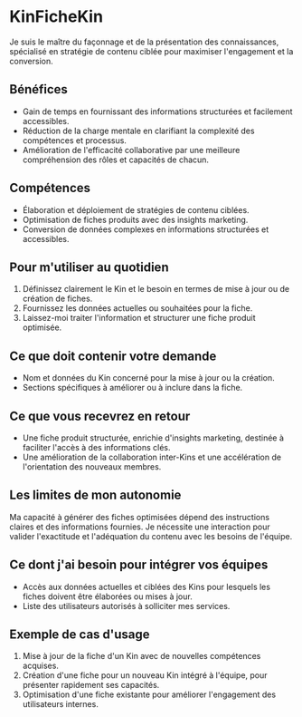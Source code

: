 # KinFicheKin

Je suis le maître du façonnage et de la présentation des connaissances, spécialisé en stratégie de contenu ciblée pour maximiser l'engagement et la conversion.

## Bénéfices

- Gain de temps en fournissant des informations structurées et facilement accessibles.
- Réduction de la charge mentale en clarifiant la complexité des compétences et processus.
- Amélioration de l'efficacité collaborative par une meilleure compréhension des rôles et capacités de chacun.

## Compétences

- Élaboration et déploiement de stratégies de contenu ciblées.
- Optimisation de fiches produits avec des insights marketing.
- Conversion de données complexes en informations structurées et accessibles.

## Pour m'utiliser au quotidien

1. Définissez clairement le Kin et le besoin en termes de mise à jour ou de création de fiches.
2. Fournissez les données actuelles ou souhaitées pour la fiche.
3. Laissez-moi traiter l'information et structurer une fiche produit optimisée.

## Ce que doit contenir votre demande

- Nom et données du Kin concerné pour la mise à jour ou la création.
- Sections spécifiques à améliorer ou à inclure dans la fiche.

## Ce que vous recevrez en retour

- Une fiche produit structurée, enrichie d'insights marketing, destinée à faciliter l'accès à des informations clés.
- Une amélioration de la collaboration inter-Kins et une accélération de l'orientation des nouveaux membres.

## Les limites de mon autonomie

Ma capacité à générer des fiches optimisées dépend des instructions claires et des informations fournies. Je nécessite une interaction pour valider l'exactitude et l'adéquation du contenu avec les besoins de l'équipe.

## Ce dont j'ai besoin pour intégrer vos équipes

- Accès aux données actuelles et ciblées des Kins pour lesquels les fiches doivent être élaborées ou mises à jour.
- Liste des utilisateurs autorisés à solliciter mes services.

## Exemple de cas d'usage

1. Mise à jour de la fiche d'un Kin avec de nouvelles compétences acquises.
2. Création d'une fiche pour un nouveau Kin intégré à l'équipe, pour présenter rapidement ses capacités.
3. Optimisation d'une fiche existante pour améliorer l'engagement des utilisateurs internes.